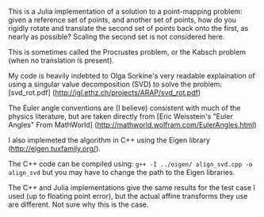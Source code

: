 This is a Julia implementation of a solution to a point-mapping problem:
given a reference set of points, and another set of points, how do you rigidly
rotate and translate the second set of points back onto the first, as nearly as possible?
Scaling the second set is not considered here.

This is sometimes called the Procrustes problem, or the Kabsch problem (when no translation is present).

My code is heavily indebted to Olga Sorkine's very readable explaination of using a
singular value decomposition (SVD) to solve the problem: [svd_rot.pdf] (http://igl.ethz.ch/projects/ARAP/svd_rot.pdf)

The Euler angle conventions are (I believe) consistent with much of the physics literature,
but are taken directly from
[Eric Weisstein's "Euler Angles" From MathWorld] (http://mathworld.wolfram.com/EulerAngles.html)

I also implemeted the algorithm in C++ using the Eigen library (http://eigen.tuxfamily.org/).

The C++ code can be compiled using:
```g++ -I ../eigen/ align_svd.cpp -o align_svd```
but you may have to change the path to the Eigen libraries.

The C++ and Julia implementations give the same results for the test case I used (up to floating point error), but the actual affine transforms they use are different.
Not sure why this is the case.
